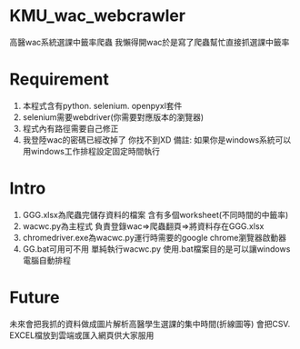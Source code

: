# KMU_wac_webcrawler
高醫wac系統選課中籤率爬蟲
我懶得開wac於是寫了爬蟲幫忙直接抓選課中籤率
# Requirement
1.	本程式含有python. selenium. openpyxl套件
2.	selenium需要webdriver(你需要對應版本的瀏覽器)
3.	程式內有路徑需要自己修正
4.	我登陸wac的密碼已經改掉了 你找不到XD
備註: 如果你是windows系統可以用windows工作排程設定固定時間執行
# Intro
1.	GGG.xlsx為爬蟲完儲存資料的檔案
含有多個worksheet(不同時間的中籤率)
2.	wacwc.py為主程式 負責登錄wac=>爬蟲翻頁=>將資料存在GGG.xlsx
3.	chromedriver.exe為wacwc.py運行時需要的google chrome瀏覽器啟動器
4.	GG.bat可用可不用 單純執行wacwc.py 使用.bat檔案目的是可以讓windows電腦自動排程
# Future
未來會把我抓的資料做成圖片解析高醫學生選課的集中時間(折線圖等)
會把CSV. EXCEL檔放到雲端或匯入網頁供大家服用

